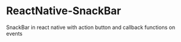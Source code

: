# ReactNative-SnackBar
SnackBar in react native with action button and callback functions on events 
